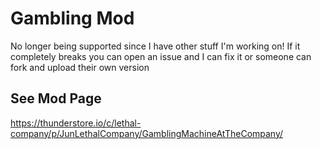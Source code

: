 # Gambling Mod

No longer being supported since I have other stuff I'm working on! If it completely breaks you can open an issue and I can fix it or someone can fork and upload their own version

## See Mod Page
https://thunderstore.io/c/lethal-company/p/JunLethalCompany/GamblingMachineAtTheCompany/
